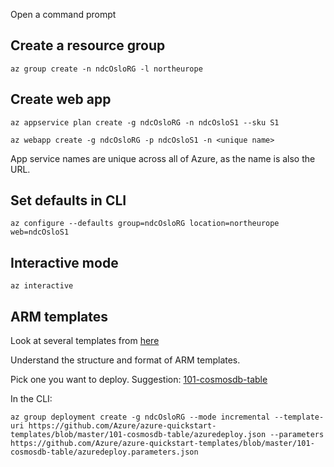 Open a command prompt

## Create a resource group

`az group create -n ndcOsloRG -l northeurope`

## Create web app

`az appservice plan create -g ndcOsloRG -n ndcOsloS1 --sku S1`

`az webapp create -g ndcOsloRG -p ndcOsloS1 -n <unique name>`

App service names are unique across all of Azure, as the name is also the URL. 

## Set defaults in CLI

`az configure --defaults group=ndcOsloRG location=northeurope web=ndcOsloS1`

## Interactive mode
`az interactive`

## ARM templates
Look at several templates from [here](https://github.com/Azure/azure-quickstart-templates)

Understand the structure and format of ARM templates.

Pick one you want to deploy. 
Suggestion: [101-cosmosdb-table](https://github.com/Azure/azure-quickstart-templates/tree/master/101-cosmosdb-table)

In the CLI: 

`az group deployment create -g ndcOsloRG --mode incremental --template-uri https://github.com/Azure/azure-quickstart-templates/blob/master/101-cosmosdb-table/azuredeploy.json --parameters https://github.com/Azure/azure-quickstart-templates/blob/master/101-cosmosdb-table/azuredeploy.parameters.json` 
